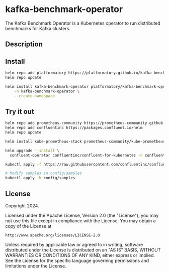 # kafka-benchmark-operator
The Kafka Benchmark Operator is a Kubernetes operator to run distributed benchmarks for Kafka clusters.

## Description

## Install

```sh
helm repo add platformatory https://platformatory.github.io/kafka-benchmark-operator
helm repo update

helm install kafka-benchmark-operator platformatory/kafka-benchmark-operator \
    -n kafka-benchmark-operator \
    --create-namespace
```

## Try it out

```sh
helm repo add prometheus-community https://prometheus-community.github.io/helm-charts
helm repo add confluentinc https://packages.confluent.io/helm
helm repo update

helm install kube-prometheus-stack prometheus-community/kube-prometheus-stack -n monitoring --create-namespace --set prometheus.prometheusSpec.enableRemoteWriteReceiver=true

helm upgrade --install \
  confluent-operator confluentinc/confluent-for-kubernetes -n confluent --create-namespace

kubectl apply -f https://raw.githubusercontent.com/confluentinc/confluent-kubernetes-examples/master/quickstart-deploy/confluent-platform-singlenode.yaml -n confluent

# Modify samples in config/samples
kubectl apply -k config/samples
```

## License

Copyright 2024.

Licensed under the Apache License, Version 2.0 (the "License");
you may not use this file except in compliance with the License.
You may obtain a copy of the License at

    http://www.apache.org/licenses/LICENSE-2.0

Unless required by applicable law or agreed to in writing, software
distributed under the License is distributed on an "AS IS" BASIS,
WITHOUT WARRANTIES OR CONDITIONS OF ANY KIND, either express or implied.
See the License for the specific language governing permissions and
limitations under the License.

